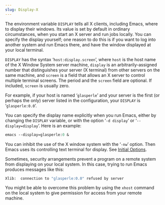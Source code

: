 ```yaml
---
slug: Display-X
---
```


The environment variable `DISPLAY` tells all X clients, including Emacs, where to display their windows. Its value is set by default in ordinary circumstances, when you start an X server and run jobs locally. You can specify the display yourself; one reason to do this is if you want to log into another system and run Emacs there, and have the window displayed at your local terminal.

`DISPLAY` has the syntax ‘`host:display.screen`’, where `host` is the host name of the X Window System server machine, `display` is an arbitrarily-assigned number that distinguishes your server (X terminal) from other servers on the same machine, and `screen` is a field that allows an X server to control multiple terminal screens. The period and the `screen` field are optional. If included, `screen` is usually zero.

For example, if your host is named ‘`glasperle`’ and your server is the first (or perhaps the only) server listed in the configuration, your `DISPLAY` is ‘`glasperle:0.0`’.

You can specify the display name explicitly when you run Emacs, either by changing the `DISPLAY` variable, or with the option ‘`-d display`’ or ‘`--display=display`’. Here is an example:

```lisp
emacs --display=glasperle:0 &
```

You can inhibit the use of the X window system with the ‘`-nw`’ option. Then Emacs uses its controlling text terminal for display. See [Initial Options](Initial-Options).

Sometimes, security arrangements prevent a program on a remote system from displaying on your local system. In this case, trying to run Emacs produces messages like this:

```lisp
Xlib:  connection to "glasperle:0.0" refused by server
```

You might be able to overcome this problem by using the `xhost` command on the local system to give permission for access from your remote machine.
